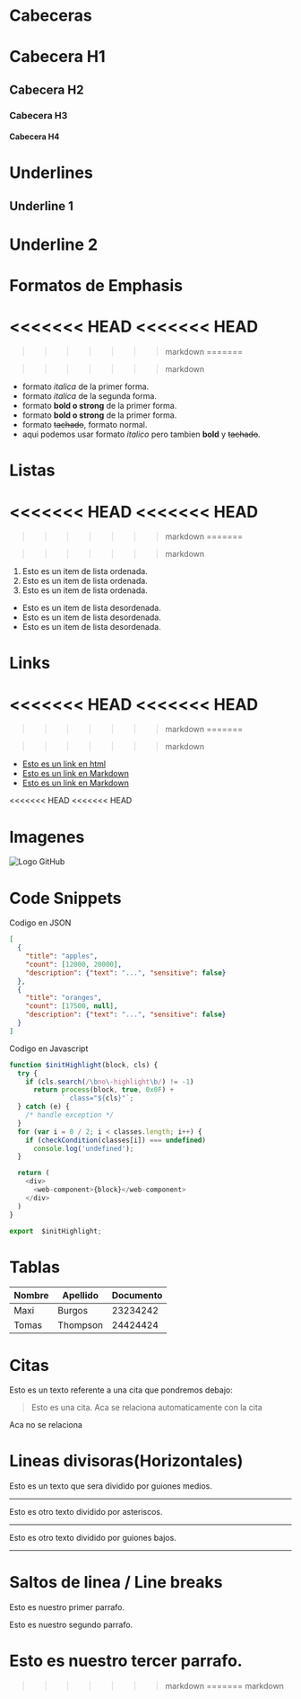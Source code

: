 # Cabeceras 
# Cabecera H1
## Cabecera H2
### Cabecera H3
#### Cabecera H4

# Underlines
Underline 1
-----------

Underline 2
============

# Formatos de Emphasis
<<<<<<< HEAD
<<<<<<< HEAD
=======

>>>>>>> markdown
=======

>>>>>>> markdown
- formato *italica* de la primer forma.
- formato _italica_ de la segunda forma.
- formato **bold o strong** de la primer forma.
- formato __bold o strong__ de la primer forma.
- formato ~~tachado~~, formato normal.
- aqui podemos usar formato *italico* pero tambien **bold** y ~~tachado~~.

# Listas
<<<<<<< HEAD
<<<<<<< HEAD
=======

>>>>>>> markdown
=======

>>>>>>> markdown
1. Esto es un item de lista ordenada.
2. Esto es un item de lista ordenada.
3. Esto es un item de lista ordenada.

- Esto es un item de lista desordenada.
- Esto es un item de lista desordenada.
- Esto es un item de lista desordenada.

# Links
<<<<<<< HEAD
<<<<<<< HEAD
=======

>>>>>>> markdown
=======

>>>>>>> markdown
- <a href="http://google.com">Esto es un link en html</a>
- [Esto es un link en Markdown](http://google.com)
- [Esto es un link en Markdown](index.html)

<<<<<<< HEAD
<<<<<<< HEAD
# Imagenes
![Logo GitHub](https://img.flaticon.com/icons/png/512/25/25231.png?size=1200x630f&pad=10,10,10,10&ext=png&bg=FFFFFFFF)

# Code Snippets
Codigo en JSON
```JSON
[
  {
    "title": "apples",
    "count": [12000, 20000],
    "description": {"text": "...", "sensitive": false}
  },
  {
    "title": "oranges",
    "count": [17500, null],
    "description": {"text": "...", "sensitive": false}
  }
]
```
Codigo en Javascript
```Javascript
function $initHighlight(block, cls) {
  try {
    if (cls.search(/\bno\-highlight\b/) != -1)
      return process(block, true, 0x0F) +
             ` class="${cls}"`;
  } catch (e) {
    /* handle exception */
  }
  for (var i = 0 / 2; i < classes.length; i++) {
    if (checkCondition(classes[i]) === undefined)
      console.log('undefined');
  }

  return (
    <div>
      <web-component>{block}</web-component>
    </div>
  )
}

export  $initHighlight;
```

# Tablas
| Nombre | Apellido | Documento |
| ------ | -------- | --------- |
| Maxi   | Burgos   | 23234242  |
| Tomas  | Thompson | 24424424  |

# Citas
Esto es un texto referente a una cita que pondremos debajo:
> Esto es una cita.
Aca se relaciona automaticamente con la cita

Aca no se relaciona

# Lineas divisoras(Horizontales)
Esto es un texto que sera dividido por guiones medios.

---
Esto es otro texto dividido por asteriscos.

***
Esto es otro texto dividido por guiones bajos.

___

# Saltos de linea / Line breaks
Esto es nuestro primer parrafo.

Esto es nuestro segundo parrafo.

Esto es nuestro tercer parrafo.
=======
>>>>>>> markdown
=======
>>>>>>> markdown
